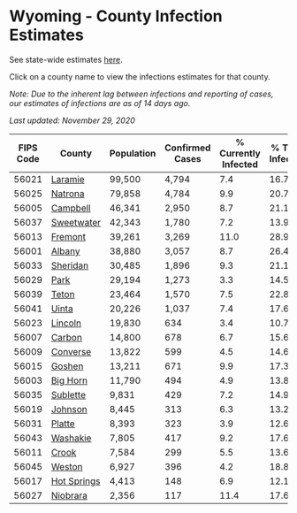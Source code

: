 # Wyoming - County Infection Estimates

See state-wide estimates [here](/infections/us-wy).

Click on a county name to view the infections estimates for that county.

*Note: Due to the inherent lag between infections and reporting of cases, our estimates of infections are as of 14 days ago.*

*Last updated: November 29, 2020*

|   FIPS Code |                     County |   Population |   Confirmed Cases |   % Currently Infected |   % Total Infected |
|-------------|----------------------------|--------------|-------------------|------------------------|--------------------|
|       56021 |         [Laramie](laramie) |       99,500 |             4,794 |                    7.4 |               16.7 |
|       56025 |         [Natrona](natrona) |       79,858 |             4,784 |                    9.9 |               20.7 |
|       56005 |       [Campbell](campbell) |       46,341 |             2,950 |                    8.7 |               21.1 |
|       56037 |   [Sweetwater](sweetwater) |       42,343 |             1,780 |                    7.2 |               13.9 |
|       56013 |         [Fremont](fremont) |       39,261 |             3,269 |                   11.0 |               28.9 |
|       56001 |           [Albany](albany) |       38,880 |             3,057 |                    8.7 |               26.4 |
|       56033 |       [Sheridan](sheridan) |       30,485 |             1,896 |                    9.3 |               21.1 |
|       56029 |               [Park](park) |       29,194 |             1,273 |                    3.3 |               14.5 |
|       56039 |             [Teton](teton) |       23,464 |             1,570 |                    7.5 |               22.8 |
|       56041 |             [Uinta](uinta) |       20,226 |             1,037 |                    7.4 |               17.6 |
|       56023 |         [Lincoln](lincoln) |       19,830 |               634 |                    3.4 |               10.7 |
|       56007 |           [Carbon](carbon) |       14,800 |               678 |                    6.7 |               15.6 |
|       56009 |       [Converse](converse) |       13,822 |               599 |                    4.5 |               14.6 |
|       56015 |           [Goshen](goshen) |       13,211 |               671 |                    9.9 |               17.3 |
|       56003 |       [Big Horn](big-horn) |       11,790 |               494 |                    4.9 |               13.8 |
|       56035 |       [Sublette](sublette) |        9,831 |               429 |                    7.2 |               14.9 |
|       56019 |         [Johnson](johnson) |        8,445 |               313 |                    6.3 |               13.2 |
|       56031 |           [Platte](platte) |        8,393 |               323 |                    3.9 |               12.6 |
|       56043 |       [Washakie](washakie) |        7,805 |               417 |                    9.2 |               17.6 |
|       56011 |             [Crook](crook) |        7,584 |               299 |                    5.5 |               13.6 |
|       56045 |           [Weston](weston) |        6,927 |               396 |                    4.2 |               18.8 |
|       56017 | [Hot Springs](hot-springs) |        4,413 |               148 |                    6.9 |               12.1 |
|       56027 |       [Niobrara](niobrara) |        2,356 |               117 |                   11.4 |               17.6 |